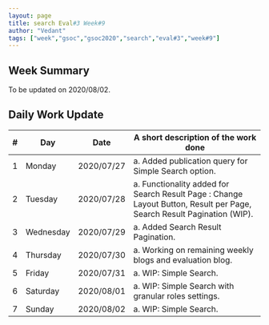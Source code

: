 ```yaml
---
layout: page
title: search Eval#3 Week#9
author: "Vedant"
tags: ["week","gsoc","gsoc2020","search","eval#3","week#9"]
---
```


## Week Summary

To be updated on 2020/08/02. 


## Daily Work Update

|\#|Day|Date|A short description of the work done|  
|---	|---	|---	|---	|  
|1   	| Monday 	|   2020/07/27	|  a. Added publication query for Simple Search option. |  
|2   	| Tuesday  	|   2020/07/28	|  a. Functionality added for Search Result Page : Change Layout Button, Result per Page, Search Result Pagination (WIP). |  
|3   	| Wednesday  	|  2020/07/29 	|  a. Added Search Result Pagination. 	|  
|4   	| Thursday  	|   2020/07/30	|  a. Working on remaining weekly blogs and evaluation blog.	|  
|5   	| Friday  	|   2020/07/31	|  a. WIP: Simple Search. 	|  
|6   	| Saturday  	|   2020/08/01	|  a. WIP: Simple Search with granular roles settings. 	|  
|7   	| Sunday  	|   2020/08/02	|  a. WIP: Simple Search.	|  
